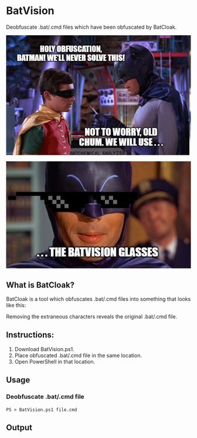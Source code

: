 # BatVision
Deobfuscate .bat/.cmd files which have been obfuscated by BatCloak.

![screenshot](BatPics/batman_01.jpg)

![screenshot](BatPics/BatVision.jpg)

## What is BatCloak?
BatCloak is a tool which obfuscates .bat/.cmd files into something that looks like this:

Removing the extraneous characters reveals the original .bat/.cmd file.


## Instructions:

1. Download BatVision.ps1.
2. Place obfuscated .bat/.cmd file in the same location.
3. Open PowerShell in that location.

## Usage
### Deobfuscate .bat/.cmd file
```
PS > BatVision.ps1 file.cmd
```

## Output
